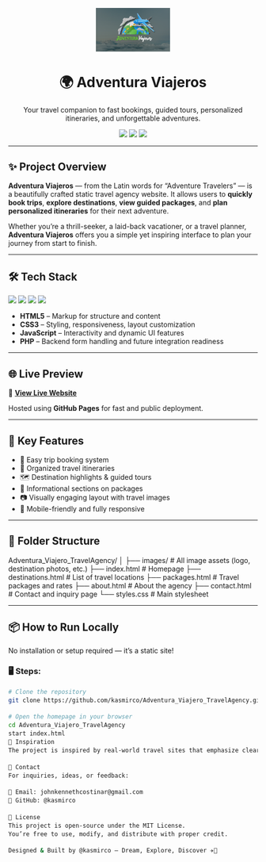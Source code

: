 <!-- Banner -->
<p align="center">
  <img src="https://raw.githubusercontent.com/kasmirco/Adventura_Viajero_TravelAgency/main/files/AV.PNG" width="150" alt="Adventura Viajeros Logo" />
</p>

<h1 align="center">🌍 Adventura Viajeros</h1>

<p align="center">
  Your travel companion to fast bookings, guided tours, personalized itineraries, and unforgettable adventures.
</p>

<p align="center">
  <img src="https://img.shields.io/badge/status-active-brightgreen.svg" />
  <img src="https://img.shields.io/badge/build-static-orange" />
  <img src="https://img.shields.io/badge/focus-travel%20&%20booking-blueviolet" />
</p>

---

## ✨ Project Overview

**Adventura Viajeros** — from the Latin words for “Adventure Travelers” — is a beautifully crafted static travel agency website. It allows users to **quickly book trips**, **explore destinations**, **view guided packages**, and **plan personalized itineraries** for their next adventure.

Whether you’re a thrill-seeker, a laid-back vacationer, or a travel planner, **Adventura Viajeros** offers you a simple yet inspiring interface to plan your journey from start to finish.

---

## 🛠️ Tech Stack

<p align="left">
  <img src="https://img.shields.io/badge/HTML5-E34F26?style=for-the-badge&logo=html5&logoColor=white" />
  <img src="https://img.shields.io/badge/CSS3-1572B6?style=for-the-badge&logo=css3&logoColor=white" />
  <img src="https://img.shields.io/badge/JavaScript-F7DF1E?style=for-the-badge&logo=javascript&logoColor=black" />
  <img src="https://img.shields.io/badge/PHP-777BB4?style=for-the-badge&logo=php&logoColor=white" />
</p>

- **HTML5** – Markup for structure and content  
- **CSS3** – Styling, responsiveness, layout customization  
- **JavaScript** – Interactivity and dynamic UI features  
- **PHP** – Backend form handling and future integration readiness  

---

## 🌐 Live Preview

🔗 [**View Live Website**](https://kasmirco.github.io/Adventura_Viajero_TravelAgency/)

Hosted using **GitHub Pages** for fast and public deployment.

---

## 🧳 Key Features

- 🧭 Easy trip booking system  
- 📌 Organized travel itineraries  
- 🗺️ Destination highlights & guided tours  
- 🧾 Informational sections on packages  
- 📷 Visually engaging layout with travel images  
- 📱 Mobile-friendly and fully responsive  

---

## 📁 Folder Structure

Adventura_Viajero_TravelAgency/
│
├── images/ # All image assets (logo, destination photos, etc.)
├── index.html # Homepage
├── destinations.html # List of travel locations
├── packages.html # Travel packages and rates
├── about.html # About the agency
├── contact.html # Contact and inquiry page
└── styles.css # Main stylesheet

---

## 📦 How to Run Locally

No installation or setup required — it’s a static site!

### 🖥️ Steps:

```bash
# Clone the repository
git clone https://github.com/kasmirco/Adventura_Viajero_TravelAgency.git

# Open the homepage in your browser
cd Adventura_Viajero_TravelAgency
start index.html
🧠 Inspiration
The project is inspired by real-world travel sites that emphasize clear visuals, ease of booking, and destination storytelling. Adventura Viajeros aims to combine simplicity with a vibrant travel experience, making users feel ready to pack and go.

📧 Contact
For inquiries, ideas, or feedback:

📩 Email: johnkennethcostinar@gmail.com
🐙 GitHub: @kasmirco

📝 License
This project is open-source under the MIT License.
You’re free to use, modify, and distribute with proper credit.

Designed & Built by @kasmirco — Dream, Explore, Discover ✈️🧭
